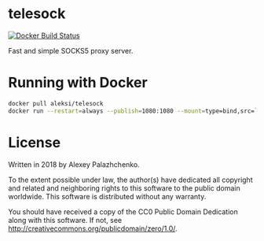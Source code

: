 # telesock
[![Docker Build Status](https://img.shields.io/docker/build/aleksi/telesock.svg)](https://hub.docker.com/r/aleksi/telesock/)

Fast and simple SOCKS5 proxy server.

# Running with Docker

```sh
docker pull aleksi/telesock
docker run --restart=always --publish=1080:1080 --mount=type=bind,src=`pwd`/telesock.yaml,dst=/telesock.yaml --name=telesock aleksi/telesock
```

# License

Written in 2018 by Alexey Palazhchenko.

To the extent possible under law, the author(s) have dedicated all copyright and related and neighboring rights
to this software to the public domain worldwide. This software is distributed without any warranty.

You should have received a copy of the CC0 Public Domain Dedication along with this software.
If not, see <http://creativecommons.org/publicdomain/zero/1.0/>.
